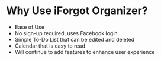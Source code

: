 # Why Use iForgot Organizer?

* Ease of Use
* No sign-up required, uses Facebook login
* Simple To-Do List that can be edited and deleted
* Calendar that is easy to read
* Will continue to add features to enhance user experience
